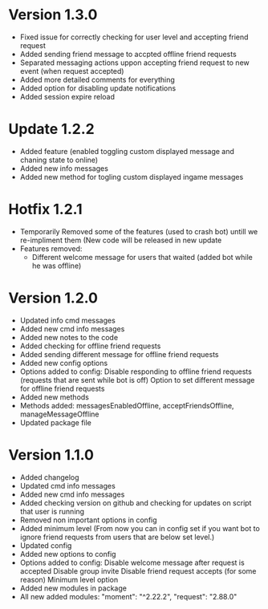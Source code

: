 # Version 1.3.0

- Fixed issue for correctly checking for user level and accepting friend request 
- Added sending friend message to accpted offline friend requests
- Separated messaging actions uppon accepting friend request to new event (when request accepted)
- Added more detailed comments for everything
- Added option for disabling update notifications
- Added session expire reload

# Update 1.2.2

- Added feature (enabled toggling custom displayed message and chaning state to online)
- Added new info messages
- Added new method for togling custom displayed ingame messages

# Hotfix 1.2.1
- Temporarily Removed some of the features (used to crash bot) untill we re-impliment them (New code will be released in new update
- Features removed:
    - Different welcome message for users that waited (added bot while he was offline)

# Version 1.2.0
- Updated info cmd messages
- Added new cmd info messages
- Added new notes to the code
- Added checking for offline friend requests
- Added sending different message for offline friend requests
- Added new config options
- Options added to config:
       Disable responding to offline friend requests (requests that are sent while bot is off)
       Option to set different message for offline friend requests
- Added new methods
- Methods added:
       messagesEnabledOffline,
       acceptFriendsOffline,
       manageMessageOffline
- Updated package file

# Version 1.1.0
- Added changelog
- Updated cmd info messages
- Added new cmd info messages
- Added checking version on github and checking for updates on script that user is running
- Removed non important options in config
- Added minimum level (From now you can in config set if you want bot to ignore friend requests from users that are below set level.)
- Updated config
- Added new options to config
- Options added to config: 
       Disable welcome message after request is accepted
       Disable group invite
       Disable friend request accepts (for some reason)
       Minimum level option
- Added new modules in package
- All new added modules:
      "moment": "^2.22.2",
      "request": "2.88.0"

